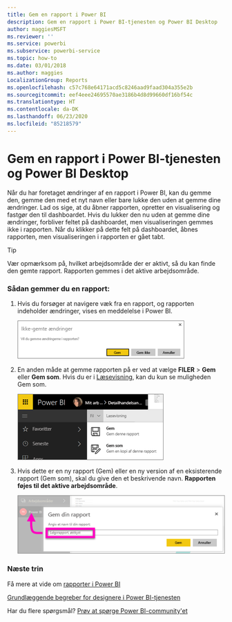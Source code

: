 ```yaml
---
title: Gem en rapport i Power BI
description: Gem en rapport i Power BI-tjenesten og Power BI Desktop
author: maggiesMSFT
ms.reviewer: ''
ms.service: powerbi
ms.subservice: powerbi-service
ms.topic: how-to
ms.date: 03/01/2018
ms.author: maggies
LocalizationGroup: Reports
ms.openlocfilehash: c57c768e64171acd5c8246aad9faad304a355e2b
ms.sourcegitcommit: eef4eee24695570ae3186b4d8d99660df16bf54c
ms.translationtype: HT
ms.contentlocale: da-DK
ms.lasthandoff: 06/23/2020
ms.locfileid: "85218579"
---
```

# <a name="save-a-report-in-power-bi-service-and-power-bi-desktop"></a>Gem en rapport i Power BI-tjenesten og Power BI Desktop
Når du har foretaget ændringer af en rapport i Power BI, kan du gemme den, gemme den med et nyt navn eller bare lukke den uden at gemme dine ændringer. Lad os sige, at du åbner rapporten, opretter en visualisering og fastgør den til dashboardet. Hvis du lukker den nu uden at gemme dine ændringer, forbliver feltet på dashboardet, men visualiseringen gemmes ikke i rapporten. Når du klikker på dette felt på dashboardet, åbnes rapporten, men visualiseringen i rapporten er gået tabt.

> [!TIP]
> Vær opmærksom på, hvilket arbejdsområde der er aktivt, så du kan finde den gemte rapport. Rapporten gemmes i det aktive arbejdsområde.
> 
> 

### <a name="to-save-a-report"></a>Sådan gemmer du en rapport:
1. Hvis du forsøger at navigere væk fra en rapport, og rapporten indeholder ændringer, vises en meddelelse i Power BI.
   
   ![Gem ændringer](media/service-report-save/power-bi-unsaved.png)
2. En anden måde at gemme rapporten på er ved at vælge **FILER** \> **Gem** eller **Gem som**. Hvis du er i [Læsevisning](../consumer/end-user-reading-view.md), kan du kun se muligheden Gem som. 
   
   ![Gem rapport](media/service-report-save/power-bi-save-new.png)
3. Hvis dette er en ny rapport (Gem) eller en ny version af en eksisterende rapport (Gem som), skal du give den et beskrivende navn.  **Rapporten føjes til det aktive arbejdsområde**.
   
    ![navngiv rapporten](media/service-report-save/power-bi-save-dialog.png)

### <a name="next-steps"></a>Næste trin
Få mere at vide om [rapporter i Power BI](../consumer/end-user-reports.md)

[Grundlæggende begreber for designere i Power BI-tjenesten](../fundamentals/service-basic-concepts.md)

Har du flere spørgsmål? [Prøv at spørge Power BI-community'et](https://community.powerbi.com/)
